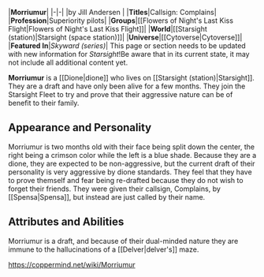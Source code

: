 |**Morriumur**|
|-|-|
|by  Jill Andersen |
|**Titles**|Callsign: Complains|
|**Profession**|Superiority pilots|
|**Groups**|[[Flowers of Night's Last Kiss Flight\|Flowers of Night's Last Kiss Flight]]|
|**World**|[[Starsight (station)\|Starsight (space station)]]|
|**Universe**|[[Cytoverse\|Cytoverse]]|
|**Featured In**|*Skyward (series)*|
This page or section needs to be updated with new information for *Starsight*!Be aware that in its current state, it may not include all additional content yet.

**Morriumur** is a [[Dione\|dione]] who lives on [[Starsight (station)\|Starsight]]. They are a draft and have only been alive for a few months. They join the Starsight Fleet to try and prove that their aggressive nature can be of benefit to their family.

## Appearance and Personality
Morriumur is two months old with their face being split down the center, the right being a crimson color while the left is a blue shade. Because they are a dione, they are expected to be non-aggressive, but the current draft of their personality is very aggressive by dione standards. They feel that they have to prove themself and fear being re-drafted because they do not wish to forget their friends. They were given their callsign, Complains, by [[Spensa\|Spensa]], but instead are just called by their name.

## Attributes and Abilities
Morriumur is a draft, and because of their dual-minded nature they are immune to the hallucinations of a [[Delver\|delver's]] maze.



https://coppermind.net/wiki/Morriumur